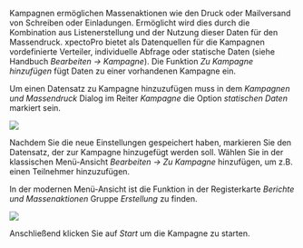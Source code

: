 Kampagnen ermöglichen Massenaktionen wie den Druck oder Mailversand von Schreiben oder Einladungen. Ermöglicht wird dies durch die Kombination aus Listenerstellung und der Nutzung dieser Daten für den Massendruck. 
xpectoPro bietet als Datenquellen für die Kampagnen vordefinierte Verteiler, individuelle Abfrage oder statische Daten (siehe Handbuch *Bearbeiten → Kampagne*).
Die Funktion *Zu Kampagne hinzufügen* fügt Daten zu einer vorhandenen Kampagne ein. 

Um einen Datensatz zu Kampagne hinzuzufügen muss in dem *Kampagnen und Massendruck* Dialog im Reiter *Kampagne* die Option *statischen Daten* markiert sein.

![](http://xpecto.github.io/docs/img/img_1461658954205.png)

Nachdem Sie die neue Einstellungen gespeichert haben, markieren Sie den Datensatz, der zur Kampagne hinzugefügt werden soll. Wählen Sie in der klassischen Menü-Ansicht *Bearbeiten → Zu Kampagne* hinzufügen, um z.B. einen Teilnehmer hinzuzufügen.

In der modernen Menü-Ansicht ist die Funktion in der Registerkarte *Berichte und Massenaktionen* Gruppe *Erstellung* zu finden.

![](http://xpecto.github.io/docs/img/img_1461669901566.png)

Anschließend klicken Sie auf *Start* um die Kampagne zu starten.

